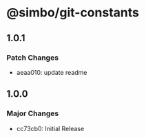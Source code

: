 # @simbo/git-constants

## 1.0.1

### Patch Changes

- aeaa010: update readme

## 1.0.0

### Major Changes

- cc73cb0: Initial Release

